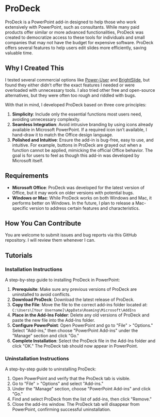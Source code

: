 # ProDeck

ProDeck is a PowerPoint add-in designed to help those who work extensively with PowerPoint, such as consultants. While many paid products offer similar or more advanced functionalities, ProDeck was created to democratize access to these tools for individuals and small companies that may not have the budget for expensive software. ProDeck offers several features to help users edit slides more efficiently, saving valuable time.

## Why I Created This

I tested several commercial options like [Power-User](https://www.powerusersoftwares.com/) and [BrightSlide](https://www.brightcarbon.com/brightslide/), but found they either didn’t offer the exact features I needed or were overloaded with unnecessary tools. I also tried other free and open-source alternatives, but they were often too rough and riddled with bugs.

With that in mind, I developed ProDeck based on three core principles:
1. **Simplicity**: Include only the essential functions most users need, avoiding unnecessary complexity.
2. **Seamless Integration**: Avoid intrusive branding by using icons already available in Microsoft PowerPoint. If a required icon isn’t available, I hand-draw it to match the Office design language.
3. **Polished and Intuitive**: Ensure the add-in is bug-free, easy to use, and intuitive. For example, buttons in ProDeck are grayed out when a function cannot be applied, mimicking the official Office behavior. The goal is for users to feel as though this add-in was developed by Microsoft itself.

## Requirements

- **Microsoft Office**: ProDeck was developed for the latest version of Office, but it may work on older versions with potential bugs.
- **Windows or Mac**: While ProDeck works on both Windows and Mac, it performs better on Windows. In the future, I plan to release a Mac-specific version to address certain features and characteristics.

## How You Can Contribute

You are welcome to submit issues and bug reports via this GitHub repository. I will review them whenever I can.

## Tutorials

### Installation Instructions

A step-by-step guide to installing ProDeck in PowerPoint:
1. **Prerequisite**: Make sure any previous versions of ProDeck are uninstalled to avoid conflicts.
2. **Download ProDeck**: Download the latest release of ProDeck.
3. **Copy the File**: Move the file to the correct add-ins folder located at:
   `C:\Users\[Your Username]\AppData\Roaming\Microsoft\AddIns`
4. **Place in the Add-Ins Folder**: Delete any old versions of ProDeck and paste the new file into the Add-Ins folder.
5. **Configure PowerPoint**: Open PowerPoint and go to "File" > "Options." Select "Add-ins," then choose "PowerPoint Add-ins" under the "Manage" section and click "Go."
6. **Complete Installation**: Select the ProDeck file in the Add-Ins folder and click "OK." The ProDeck tab should now appear in PowerPoint.

### Uninstallation Instructions

A step-by-step guide to uninstalling ProDeck:
1. Open PowerPoint and verify that the ProDeck tab is visible.
2. Go to "File" > "Options" and select "Add-ins."
3. Under the "Manage" section, choose "PowerPoint Add-ins" and click "Go."
4. Find and select ProDeck from the list of add-ins, then click "Remove."
5. Close the add-ins window. The ProDeck tab will disappear from PowerPoint, confirming successful uninstallation.
